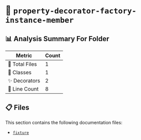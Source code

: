 # 📁 `property-decorator-factory-instance-member`

## 📊 Analysis Summary For Folder

| Metric | Count |
|--------|-------|
| 📁 Total Files | 1 |
| 🧱 Classes | 1 |
| ✨ Decorators | 2 |
| 🔢 Line Count | 8 |


## 📋 Files

This section contains the following documentation files:

- [`fixture`](./fixture.md)